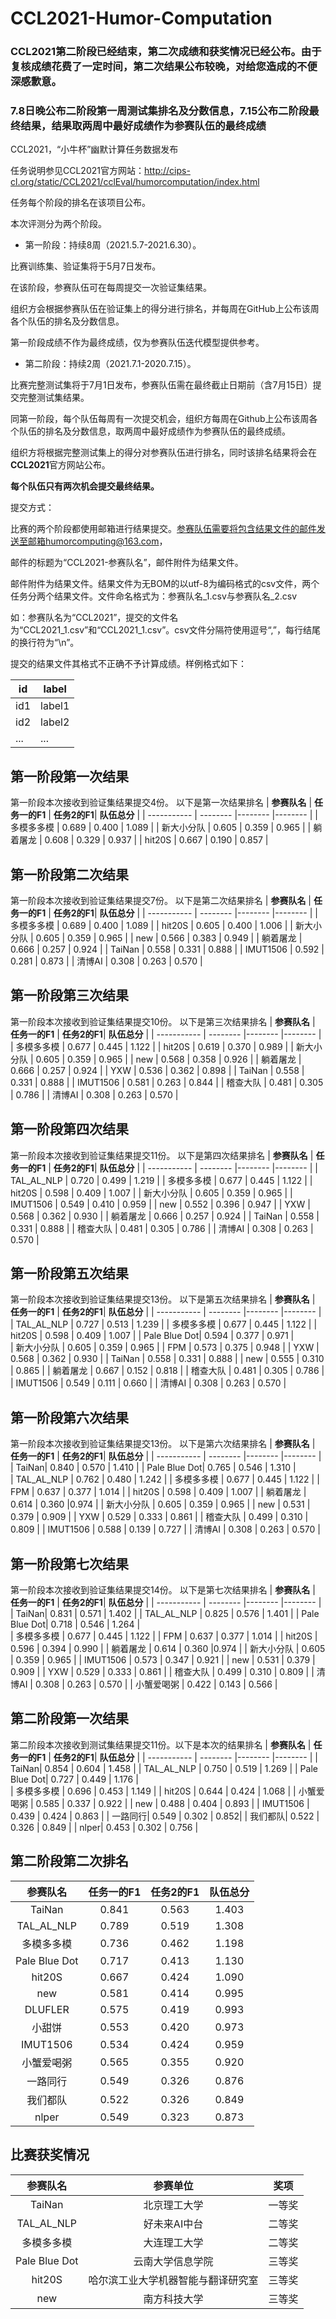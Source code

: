 # CCL2021-Humor-Computation

### CCL2021第二阶段已经结束，第二次成绩和获奖情况已经公布。由于复核成绩花费了一定时间，第二次结果公布较晚，对给您造成的不便深感歉意。

### 7.8日晚公布二阶段第一周测试集排名及分数信息，7.15公布二阶段最终结果，结果取两周中最好成绩作为参赛队伍的最终成绩

CCL2021，“小牛杯”幽默计算任务数据发布

任务说明参见CCL2021官方网站：http://cips-cl.org/static/CCL2021/cclEval/humorcomputation/index.html

任务每个阶段的排名在该项目公布。

本次评测分为两个阶段。

* 第一阶段：持续8周（2021.5.7-2021.6.30）。

比赛训练集、验证集将于5月7日发布。

在该阶段，参赛队伍可在每周提交一次验证集结果。

组织方会根据参赛队伍在验证集上的得分进行排名，并每周在GitHub上公布该周各个队伍的排名及分数信息。

第一阶段成绩不作为最终成绩，仅为参赛队伍迭代模型提供参考。

* 第二阶段：持续2周（2021.7.1-2020.7.15）。

比赛完整测试集将于7月1日发布，参赛队伍需在最终截止日期前（含7月15日）提交完整测试集结果。

同第一阶段，每个队伍每周有一次提交机会，组织方每周在Github上公布该周各个队伍的排名及分数信息，取两周中最好成绩作为参赛队伍的最终成绩。

组织方将根据完整测试集上的得分对参赛队伍进行排名，同时该排名结果将会在**CCL2021**官方网站公布。

**每个队伍只有两次机会提交最终结果。**

提交方式：

比赛的两个阶段都使用邮箱进行结果提交。参赛队伍需要将包含结果文件的邮件发送至邮箱humorcomputing@163.com，

邮件的标题为“CCL2021-参赛队名”，邮件附件为结果文件。

邮件附件为结果文件。结果文件为无BOM的以utf-8为编码格式的csv文件，两个任务分两个结果文件。文件命名格式为：参赛队名_1.csv与参赛队名_2.csv

如：参赛队名为“CCL2021”，提交的文件名为“CCL2021_1.csv”和“CCL2021_1.csv”。csv文件分隔符使用逗号“,”，每行结尾的换行符为“\n”。

提交的结果文件其格式不正确不予计算成绩。样例格式如下：

| id    | label | 
| ----------- | -------- |
| id1    | label1    | 
| id2 | label2    | 
| ... | ...    | 
## 第一阶段第一次结果
 第一阶段本次接收到验证集结果提交4份。
 以下是第一次结果排名
| **参赛队名**    | **任务一的F1** | **任务2的F1**| **队伍总分** | 
| ----------- | -------- |-------- |-------- |
| 多模多多模    | 0.689    | 0.400    | 1.089    | 
| 新大小分队 | 0.605   | 0.359    | 0.965  | 
| 躺着屠龙 | 0.608   | 0.329    | 0.937    | 
| hit20S    | 0.667   | 0.190   | 0.857    | 

## 第一阶段第二次结果
 第一阶段本次接收到验证集结果提交7份。
 以下是第二次结果排名
| **参赛队名**    | **任务一的F1** | **任务2的F1**| **队伍总分** | 
| ----------- | -------- |-------- |-------- |
| 多模多多模    | 0.689    | 0.400    | 1.089    | 
| hit20S    | 0.605  | 0.400   | 1.006    | 
| 新大小分队 | 0.605   | 0.359    | 0.965  | 
| new | 0.566   | 0.383    | 0.949    | 
| 躺着屠龙 | 0.666   | 0.257   | 0.924    | 
| TaiNan | 0.558   | 0.331   | 0.888    | 
| IMUT1506 | 0.592  | 0.281    | 0.873    | 
| 清博AI | 0.308   | 0.263    | 0.570    | 
## 第一阶段第三次结果
 第一阶段本次接收到验证集结果提交10份。
 以下是第三次结果排名
| **参赛队名**    | **任务一的F1** | **任务2的F1**| **队伍总分** | 
| ----------- | -------- |-------- |-------- |
| 多模多多模    | 0.677    | 0.445    | 1.122    | 
| hit20S    | 0.619  | 0.370   | 0.989    | 
| 新大小分队 | 0.605   | 0.359    | 0.965  | 
| new | 0.568   | 0.358    | 0.926    | 
| 躺着屠龙 | 0.666   | 0.257   | 0.924    | 
| YXW | 0.536   | 0.362    | 0.898    | 
| TaiNan | 0.558   | 0.331   | 0.888    | 
| IMUT1506 | 0.581  | 0.263    | 0.844    | 
| 稽查大队 | 0.481  | 0.305    | 0.786    | 
| 清博AI | 0.308   | 0.263    | 0.570    | 
## 第一阶段第四次结果
 第一阶段本次接收到验证集结果提交11份。
 以下是第四次结果排名
| **参赛队名**    | **任务一的F1** | **任务2的F1**| **队伍总分** | 
| ----------- | -------- |-------- |-------- |
| TAL_AL_NLP    | 0.720    | 0.499    | 1.219    | 
| 多模多多模    | 0.677    | 0.445    | 1.122    | 
| hit20S    | 0.598  | 0.409  | 1.007    | 
| 新大小分队 | 0.605   | 0.359    | 0.965  | 
| IMUT1506 | 0.549  | 0.410    | 0.959    | 
| new | 0.552   | 0.396    | 0.947    | 
| YXW | 0.568   | 0.362    | 0.930   | 
| 躺着屠龙 | 0.666   | 0.257   | 0.924    | 
| TaiNan | 0.558   | 0.331   | 0.888    | 
| 稽查大队 | 0.481  | 0.305    | 0.786    | 
| 清博AI | 0.308   | 0.263    | 0.570    | 
## 第一阶段第五次结果
 第一阶段本次接收到验证集结果提交13份。
 以下是第五次结果排名
| **参赛队名**    | **任务一的F1** | **任务2的F1**| **队伍总分** | 
| ----------- | -------- |-------- |-------- |
| TAL_AL_NLP    | 0.727    | 0.513    | 1.239    | 
| 多模多多模    | 0.677    | 0.445    | 1.122    | 
| hit20S    | 0.598  | 0.409  | 1.007    | 
| Pale Blue Dot| 0.594   | 0.377    | 0.971    |    
| 新大小分队 | 0.605   | 0.359    | 0.965  | 
| FPM | 0.573   | 0.375    | 0.948   | 
| YXW | 0.568   | 0.362    | 0.930   | 
| TaiNan | 0.558   | 0.331   | 0.888    | 
| new | 0.555   | 0.310    | 0.865    | 
| 躺着屠龙 | 0.667   | 0.152   | 0.818   | 
| 稽查大队 | 0.481  | 0.305    | 0.786    | 
| IMUT1506 | 0.549  | 0.111    | 0.660    | 
| 清博AI | 0.308   | 0.263    | 0.570    | 
## 第一阶段第六次结果
 第一阶段本次接收到验证集结果提交13份。
 以下是第六次结果排名
| **参赛队名**    | **任务一的F1** | **任务2的F1**| **队伍总分** | 
| ----------- | -------- |-------- |-------- |
| TaiNan| 0.840   | 0.570    | 1.410   | 
| Pale Blue Dot| 0.765   | 0.546    | 1.310    |   
| TAL_AL_NLP    | 0.762    | 0.480    | 1.242   | 
| 多模多多模    | 0.677    | 0.445    | 1.122    | 
| FPM | 0.637   | 0.377   | 1.014   | 
| hit20S    | 0.598  | 0.409  | 1.007    | 
| 躺着屠龙 | 0.614  | 0.360  |0.974  | 
| 新大小分队 | 0.605   | 0.359    | 0.965  | 
| new | 0.531   | 0.379   | 0.909   | 
| YXW | 0.529  | 0.333   | 0.861   | 
| 稽查大队 | 0.499 | 0.310  | 0.809   | 
| IMUT1506 | 0.588  | 0.139    | 0.727    | 
| 清博AI | 0.308   | 0.263    | 0.570    | 
## 第一阶段第七次结果
 第一阶段本次接收到验证集结果提交14份。
 以下是第七次结果排名
| **参赛队名**    | **任务一的F1** | **任务2的F1**| **队伍总分** | 
| ----------- | -------- |-------- |-------- |
| TaiNan| 0.831   | 0.571    | 1.402  | 
| TAL_AL_NLP    | 0.825   | 0.576    | 1.401  | 
| Pale Blue Dot| 0.718  | 0.546   | 1.264    |   
| 多模多多模    | 0.677    | 0.445    | 1.122    | 
| FPM | 0.637   | 0.377   | 1.014   | 
| hit20S    | 0.596  | 0.394  | 0.990    | 
| 躺着屠龙 | 0.614  | 0.360  |0.974  | 
| 新大小分队 | 0.605   | 0.359    | 0.965  | 
| IMUT1506 | 0.573  | 0.347    | 0.921   | 
| new | 0.531   | 0.379   | 0.909   | 
| YXW | 0.529  | 0.333   | 0.861   | 
| 稽查大队 | 0.499 | 0.310  | 0.809   | 
| 清博AI | 0.308   | 0.263    | 0.570    | 
| 小蟹爱喝粥 | 0.422   | 0.143    | 0.566   | 
## 第二阶段第一次结果
 第二阶段本次接收到测试集结果提交11份。以下是本次的结果排名
| **参赛队名**    | **任务一的F1** | **任务2的F1**| **队伍总分** | 
| ----------- | -------- |-------- |-------- |
| TaiNan| 0.854   | 0.604    | 1.458  | 
| TAL_AL_NLP    | 0.750   | 0.519    | 1.269  | 
| Pale Blue Dot| 0.727  | 0.449   | 1.176   |   
| 多模多多模    | 0.696    | 0.453    | 1.149    | 
| hit20S    | 0.644  | 0.424  | 1.068    | 
| 小蟹爱喝粥 | 0.585  | 0.337   | 0.922   | 
| new | 0.488  | 0.404   | 0.893  | 
| IMUT1506 | 0.439  | 0.424    | 0.863  | 
| 一路同行| 0.549   | 0.302   | 0.852| 
| 我们都队| 0.522  | 0.326  | 0.849 | 
| nlper| 0.453   | 0.302   | 0.756 | 
## 第二阶段第二次排名
| **参赛队名**    | **任务一的F1** | **任务2的F1**| **队伍总分** | 
| :-: | :-: |:-: |:-: |
| TaiNan| 0.841   |    0.563   | 1.403  | 
| TAL_AL_NLP    | 0.789   | 0.519    | 1.308  |
| 多模多多模    | 0.736    | 0.462    | 1.198    | 
| Pale Blue Dot| 0.717  | 0.413   | 1.130   |  
| hit20S    | 0.667  | 0.424  | 1.090    | 
| new | 0.581  | 0.414   | 0.995  | 
| DLUFLER| 0.575   | 0.419   | 0.993 | 
| 小甜饼 | 0.553   | 0.420  | 0.973 | 
| IMUT1506 | 0.534 | 0.424    | 0.959  | 
| 小蟹爱喝粥 | 0.565  | 0.355   | 0.920   | 
| 一路同行| 0.549   | 0.326   | 0.876| 
| 我们都队| 0.522  | 0.326  | 0.849 | 
| nlper| 0.549  | 0.323   | 0.873 | 
## 比赛获奖情况
| **参赛队名**    |  **参赛单位** | **奖项** |
| :-: | :-: |:-: |
| TaiNan|  北京理工大学 | 一等奖 |
| TAL_AL_NLP    |  好未来AI中台 | 二等奖 |
| 多模多多模    | 大连理工大学 | 二等奖 |
| Pale Blue Dot|   云南大学信息学院 | 三等奖 |
| hit20S    |  哈尔滨工业大学机器智能与翻译研究室 | 三等奖 |
| new |  南方科技大学 | 三等奖 |